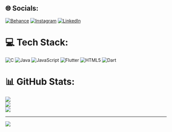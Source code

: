 
## 🌐 Socials:
[![Behance](https://img.shields.io/badge/Behance-1769ff?logo=behance&logoColor=white)](https://behance.net/mohdakbar5) [![Instagram](https://img.shields.io/badge/Instagram-%23E4405F.svg?logo=Instagram&logoColor=white)](https://instagram.com/ak_4rmohd) [![LinkedIn](https://img.shields.io/badge/LinkedIn-%230077B5.svg?logo=linkedin&logoColor=white)](https://linkedin.com/in/mohammed-akbar-k-bb6b66262) 

# 💻 Tech Stack:
![C](https://img.shields.io/badge/c-%2300599C.svg?style=for-the-badge&logo=c&logoColor=white) ![Java](https://img.shields.io/badge/java-%23ED8B00.svg?style=for-the-badge&logo=openjdk&logoColor=white) ![JavaScript](https://img.shields.io/badge/javascript-%23323330.svg?style=for-the-badge&logo=javascript&logoColor=%23F7DF1E) ![Flutter](https://img.shields.io/badge/Flutter-%2302569B.svg?style=for-the-badge&logo=Flutter&logoColor=white) ![HTML5](https://img.shields.io/badge/html5-%23E34F26.svg?style=for-the-badge&logo=html5&logoColor=white) ![Dart](https://img.shields.io/badge/dart-%230175C2.svg?style=for-the-badge&logo=dart&logoColor=white)
# 📊 GitHub Stats:
![](https://github-readme-stats.vercel.app/api?username=mohammedakbark&theme=dark&hide_border=false&include_all_commits=false&count_private=false)<br/>
![](https://github-readme-streak-stats.herokuapp.com/?user=mohammedakbark&theme=dark&hide_border=false)<br/>
![](https://github-readme-stats.vercel.app/api/top-langs/?username=mohammedakbark&theme=dark&hide_border=false&include_all_commits=false&count_private=false&layout=compact)

---
[![](https://visitcount.itsvg.in/api?id=mohammedakbark&icon=0&color=0)](https://visitcount.itsvg.in)

<!-- Proudly created with GPRM ( https://gprm.itsvg.in ) -->